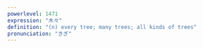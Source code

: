 ```yaml
---
powerlevel: 1471
expression: "木々"
definition: "(n) every tree; many trees; all kinds of trees"
pronunciation: "きぎ"
---
```

